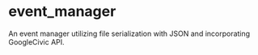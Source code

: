 # event_manager
 An event manager utilizing file serialization with JSON and incorporating GoogleCivic API.
